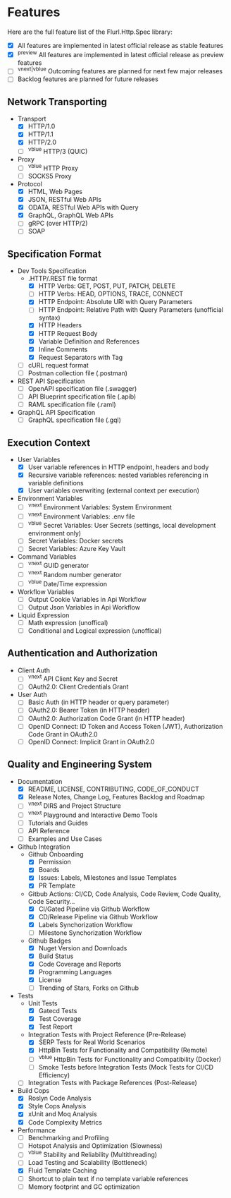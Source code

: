 # Features

Here are the full feature list of the Flurl.Http.Spec library:
- [x] All features are implemented in latest official release as stable features
- [x] <sup>preview</sup> All features are implemented in latest official release as preview features
- [ ] <sup>vnext|vblue</sup> Outcoming features are planned for next few major releases
- [ ] Backlog features are planned for future releases

## Network Transporting

- Transport
  - [x] HTTP/1.0
  - [x] HTTP/1.1
  - [x] HTTP/2.0 
  - [ ] <sup>vblue</sup> HTTP/3 (QUIC)

- Proxy
  - [ ] <sup>vblue</sup> HTTP Proxy
  - [ ] SOCKS5 Proxy

- Protocol
  - [x] HTML, Web Pages
  - [x] JSON, RESTful Web APIs
  - [x] ODATA, RESTful Web APIs with Query
  - [x] GraphQL, GraphQL Web APIs
  - [ ] gRPC (over HTTP/2)
  - [ ] SOAP

## Specification Format

- Dev Tools Specification
  - .HTTP/.REST file format
    - [x] HTTP Verbs: GET, POST, PUT, PATCH, DELETE
    - [ ] HTTP Verbs: HEAD, OPTIONS, TRACE, CONNECT
    - [x] HTTP Endpoint: Absolute URI with Query Parameters
    - [ ] HTTP Endpoint: Relative Path with Query Parameters (unofficial syntax)
    - [x] HTTP Headers
    - [x] HTTP Request Body
    - [x] Variable Definition and References
    - [x] Inline Comments
    - [x] Request Separators with Tag
  - [ ] cURL request format
  - [ ] Postman collection file (.postman)

- REST API Specification
  - [ ] OpenAPI specification file (.swagger)
  - [ ] API Blueprint specification file (.apib)
  - [ ] RAML specification file (.raml)

- GraphQL API Specification
  - [ ] GraphQL specification file (.gql)

## Execution Context

- User Variables
  - [x] User variable references in HTTP endpoint, headers and body
  - [x] Recursive variable references: nested variables referencing in variable definitions
  - [x] User variables overwriting (external context per execution)

- Environment Variables
  - [ ] <sup>vnext</sup> Environment Variables: System Environment
  - [ ] <sup>vnext</sup> Environment Variables: .env file
  - [ ] <sup>vblue</sup> Secret Variables: User Secrets (settings, local development environment only)
  - [ ] Secret Variables: Docker secrets
  - [ ] Secret Variables: Azure Key Vault

- Command Variables
  - [ ] <sup>vnext</sup> GUID generator
  - [ ] <sup>vnext</sup> Random number generator
  - [ ] <sup>vblue</sup> Date/Time expression

- Workflow Variables
  - [ ] Output Cookie Variables in Api Workflow
  - [ ] Output Json Variables in Api Workflow

- Liquid Expression
  - [ ] Math expression (unoffical)
  - [ ] Conditional and Logical expression (unoffical)

## Authentication and Authorization

- Client Auth
  - [ ] <sup>vnext</sup> API Client Key and Secret 
  - [ ] OAuth2.0: Client Credentials Grant

- User Auth
  - [ ] Basic Auth (in HTTP header or query parameter)
  - [ ] OAuth2.0: Bearer Token (in HTTP header)
  - [ ] OAuth2.0: Authorization Code Grant (in HTTP header)
  - [ ] OpenID Connect: ID Token and Access Token (JWT), Authorization Code Grant in OAuth2.0
  - [ ] OpenID Connect: Implicit Grant in OAuth2.0

## Quality and Engineering System

- Documentation
  - [x] README, LICENSE, CONTRIBUTING, CODE_OF_CONDUCT
  - [x] Release Notes, Change Log, Features Backlog and Roadmap
  - [ ] <sup>vnext</sup> DIRS and Project Structure 
  - [ ] <sup>vnext</sup> Playground and Interactive Demo Tools
  - [ ] Tutorials and Guides
  - [ ] API Reference
  - [ ] Examples and Use Cases

- Github Integration
  - Github Onboarding
    - [x] Permission
    - [x] Boards
    - [x] Issues: Labels, Milestones and Issue Templates
    - [x] PR Template
  - Gitbub Actions: CI/CD, Code Analysis, Code Review, Code Quality, Code Security...
    - [x] CI/Gated Pipeline via Github Workflow
    - [x] CD/Release Pipeline via Github Workflow
    - [x] Labels Synchorization Workflow
    - [ ] Milestone Synchorization Workflow
  - Github Badges
    - [x] Nuget Version and Downloads
    - [x] Build Status
    - [x] Code Coverage and Reports
    - [x] Programming Languages
    - [x] License
    - [ ] Trending of Stars, Forks on Github

- Tests
  - Unit Tests
    - [x] Gatecd Tests
    - [x] Test Coverage
    - [x] Test Report
  - Integration Tests with Project Reference (Pre-Release)
    - [x] SERP Tests for Real World Scenarios
    - [x] HttpBin Tests for Functionality and Compatibility (Remote)
    - [ ] <sup>vblue</sup> HttpBin Tests for Functionality and Compatibility (Docker)
    - [ ] Smoke Tests before Integration Tests (Mock Tests for CI/CD Efficiency)
  - [ ] Integration Tests with Package References (Post-Release)

- Build Cops
  - [x] Roslyn Code Analysis
  - [x] Style Cops Analysis
  - [x] xUnit and Moq Analysis
  - [x] Code Complexity Metrics

- Performance
  - [ ] Benchmarking and Profiling
  - [ ] Hotspot Analysis and Optimization (Slowness)
  - [ ] <sup>vblue</sup> Stability and Reliability (Multithreading)
  - [ ] Load Testing and Scalability (Bottleneck)
  - [x] Fluid Template Caching
  - [ ] Shortcut to plain text if no template variable references
  - [ ] Memory footprint and GC optimization 
